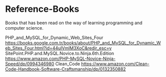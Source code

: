 # Reference-Books

Books that has been read on the way of learning programming and computer science.


PHP_and_MySQL_for_Dynamic_Web_Sites_Four https://books.google.com.tr/books/about/PHP_and_MySQL_for_Dynamic_Web_Sites_Four.html?id=44uIVmlM3XoC&redir_esc=y
SitePoint.PHP.and.MySQL.Novice.to.Ninja.6th.Edition https://www.amazon.com/PHP-MySQL-Novice-Ninja-Speed/dp/0994346980
Clean_Code https://www.amazon.com/Clean-Code-Handbook-Software-Craftsmanship/dp/0132350882
